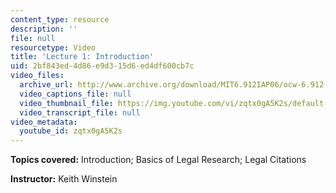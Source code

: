 ```yaml
---
content_type: resource
description: ''
file: null
resourcetype: Video
title: 'Lecture 1: Introduction'
uid: 2bf843ed-4d86-e9d3-15d6-ed4df600cb7c
video_files:
  archive_url: http://www.archive.org/download/MIT6.912IAP06/ocw-6.912-12jan2006-220k.mp4
  video_captions_file: null
  video_thumbnail_file: https://img.youtube.com/vi/zqtx0gA5K2s/default.jpg
  video_transcript_file: null
video_metadata:
  youtube_id: zqtx0gA5K2s
---
```


**Topics covered:** Introduction; Basics of Legal Research; Legal Citations

**Instructor:** Keith Winstein